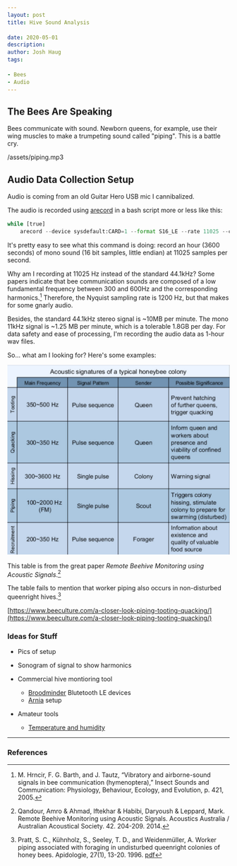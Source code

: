 ```yaml
---
layout: post
title: Hive Sound Analysis

date: 2020-05-01
description:
author: Josh Haug
tags:

- Bees
- Audio
---
```


## The Bees Are Speaking

Bees communicate with sound.  Newborn queens, for example, use their wing muscles to make a trumpeting sound called "piping".  This is a battle cry.  

/assets/piping.mp3

## Audio Data Collection Setup

Audio is coming from an old Guitar Hero USB mic I cannibalized.

The audio is recorded using [arecord](http://manpages.org/arecord) in a bash script more or less like this:

```python
while [true]    
    arecord --device sysdefault:CARD=1 --format S16_LE --rate 11025 --channels=1 --duration 3600 out.wav || break;
```

It's pretty easy to see what this command is doing: record an hour (3600 seconds) of mono sound (16 bit samples, little endian) at 11025 samples per second.

Why am I recording at 11025 Hz instead of the standard 44.1kHz? Some papers indicate that bee communication sounds are composed of a low fundamental frequency between 300 and 600Hz and the corresponding harmonics.[^fn-vibratory]  Therefore, the Nyquist sampling rate is 1200 Hz, but that makes for some gnarly audio.

Besides, the standard 44.1kHz stereo signal is ~10MB per minute. The mono 11kHz signal is ~1.25 MB per minute, which is a tolerable 1.8GB per day. For data safety and ease of processing, I'm recording the audio data as 1-hour wav files.

So... what am I looking for? Here's some examples:

![  ](assets/acoustic-signature.jpg)

This table is from the great paper *Remote Beehive Monitoring using Acoustic Signals*.[^fn-acoustics]

The table fails to mention that worker piping also occurs in non-disturbed queenright hives.[^fn-worker-piping]

[https://www.beeculture.com/a-closer-look-piping-tooting-quacking/](https://www.beeculture.com/a-closer-look-piping-tooting-quacking/)

### Ideas for Stuff

- Pics of setup

- Sonogram of signal to show harmonics

- Commercial hive montioring tool
  
  - [Broodminder](https://broodminder.com) Blutetooth LE devices
  - [Arnia](https://www.youtube.com/watch?v=ZoRyeiV7BSE) setup

- Amateur tools
  
  - [Temperature and humidity](https://www.youtube.com/watch?v=1hl_YaXvU0A)

---

### References

[^fn-acoustics]: Qandour, Amro & Ahmad, Iftekhar & Habibi, Daryoush & Leppard, Mark. Remote Beehive Monitoring using Acoustic Signals. Acoustics Australia / Australian Acoustical Society. 42. 204-209. 2014.

[^fn-vibratory]: M. Hrncir, F. G. Barth, and J. Tautz, “Vibratory and airborne-sound signals in bee communication (hymenoptera),” Insect Sounds and Communication: Physiology, Behaviour, Ecology, and Evolution, p. 421, 2005.

[^fn-worker-piping]: Pratt, S. C., Kühnholz, S., Seeley, T. D., and Weidenmüller, A. Worker piping associated with foraging in undisturbed queenright colonies of honey bees. Apidologie, 27(1), 13-20. 1996. [pdf](https://www.apidologie.org/articles/apido/pdf/1996/01/Apidologie_0044-8435_1996_27_1_ART0002.pdf)

